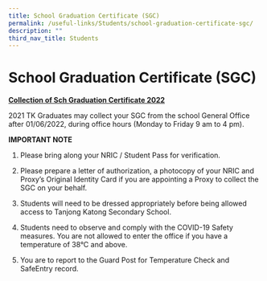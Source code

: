 ```yaml
---
title: School Graduation Certificate (SGC)
permalink: /useful-links/Students/school-graduation-certificate-sgc/
description: ""
third_nav_title: Students
---
```

# School Graduation Certificate (SGC)

<b><u>Collection of Sch Graduation Certificate 2022 </u></b>

2021 TK Graduates may collect your SGC from the school General Office after 01/06/2022, during office hours (Monday to Friday 9 am to 4 pm).

**IMPORTANT NOTE**

1) Please bring along your NRIC / Student Pass for verification.

2) Please prepare a letter of authorization, a photocopy of your NRIC and Proxy’s Original Identity Card if you are appointing a Proxy to collect the SGC on your behalf.

3) Students will need to be dressed appropriately before being allowed access to Tanjong Katong Secondary School.

4) Students need to observe and comply with the COVID-19 Safety measures. You are not allowed to enter the office if you have a temperature of 38°C and above.

5) You are to report to the Guard Post for Temperature Check and SafeEntry record.
